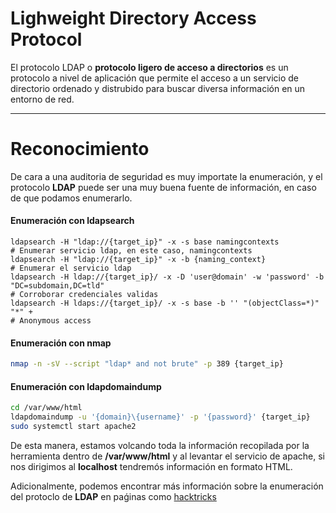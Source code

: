 # Lighweight Directory Access Protocol 

El protocolo LDAP o **protocolo ligero de acceso a directorios** es un protocolo a nivel de aplicación que permite el acceso a un servicio de directorio ordenado y distrubido para buscar diversa información en un entorno de red. 

-----
# Reconocimiento

De cara a una auditoria de seguridad es muy importate la enumeración, y el protocolo **LDAP** puede ser una muy buena fuente de información, en caso de que podamos enumerarlo. 
#### Enumeración con ldapsearch
```shell
ldapsearch -H "ldap://{target_ip}" -x -s base namingcontexts
# Enumerar servicio ldap, en este caso, namingcontexts
ldapsearch -H "ldap://{target_ip}" -x -b {naming_context}
# Enumerar el servicio ldap
ldapsearch -H ldap://{target_ip}/ -x -D 'user@domain' -w 'password' -b "DC=subdomain,DC=tld"
# Corroborar credenciales validas
ldapsearch -H ldaps://{target_ip}/ -x -s base -b '' "(objectClass=*)" "*" +  
# Anonymous access
```
#### Enumeración con nmap 
```bash
nmap -n -sV --script "ldap* and not brute" -p 389 {target_ip}
```
#### Enumeración con ldapdomaindump
```bash
cd /var/www/html 
ldapdomaindump -u '{domain}\{username}' -p '{password}' {target_ip}
sudo systemctl start apache2 
```
De esta manera, estamos volcando toda la información recopilada por la herramienta dentro de **/var/www/html** y al levantar el servicio de apache, si nos dirigimos al **localhost** tendremós  información en formato HTML.

Adicionalmente, podemos encontrar más información sobre la enumeración del protoclo de **LDAP** en paǵinas como [hacktricks](https://book.hacktricks.xyz/network-services-pentesting/pentesting-ldap)

